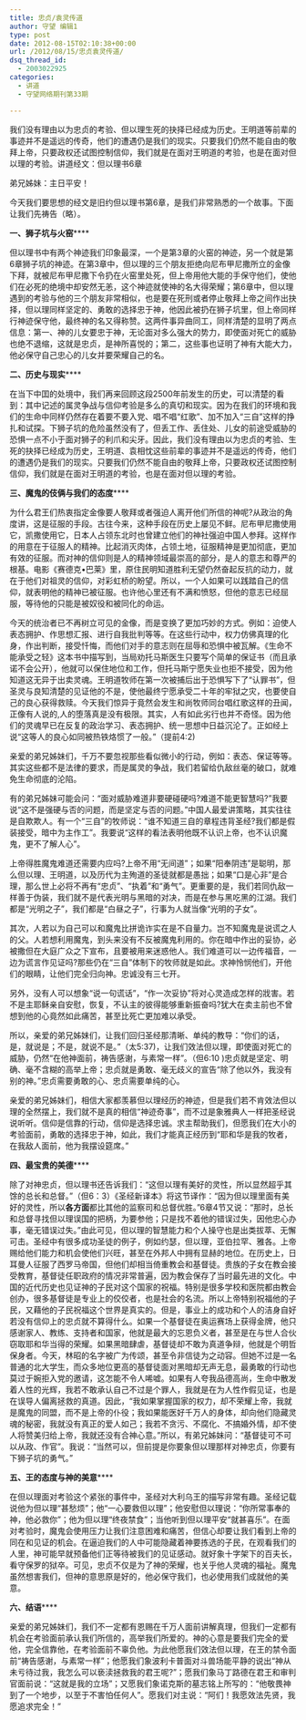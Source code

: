 ```yaml
---
title: 忠贞/袁灵传道
author: 守望 编辑1
type: post
date: 2012-08-15T02:10:38+00:00
url: /2012/08/15/忠贞袁灵传道/
dsq_thread_id:
  - 2003022925
categories:
  - 讲道
  - 守望网络期刊第33期

---
```

我们没有理由以为忠贞的考验、但以理生死的抉择已经成为历史。王明道等前辈的事迹并不是遥远的传奇，他们的遭遇仍是我们的现实。只要我们仍然不能自由的敬拜上帝，只要政权还试图控制信仰，我们就是在面对王明道的考验，也是在面对但以理的考验。<!--more-->讲道经文：但以理书6章

弟兄姊妹：主日平安！

今天我们要思想的经文是旧约但以理书第6章，是我们非常熟悉的一个故事。下面让我们先祷告（略）。

**一、狮子坑与火窑******

但以理书中有两个神迹我们印象最深，一个是第3章的火窑的神迹，另一个就是第6章狮子坑的神迹。在第3章中，但以理的三个朋友拒绝向尼布甲尼撒所立的金像下拜，就被尼布甲尼撒下令扔在火窑里处死，但上帝用他大能的手保守他们，使他们在必死的绝境中却安然无恙，这个神迹就使神的名大得荣耀；第6章中，但以理遇到的考验与他的三个朋友非常相似，也是要在死刑或者停止敬拜上帝之间作出抉择，但以理同样坚定的、勇敢的选择忠于神，他因此被扔在狮子坑里，但上帝同样行神迹保守他，最终神的名又得称赞。这两件事异曲同工，同样清楚的显明了两点信息：第一、神的儿女要忠于神，无论面对多么强大的势力，即使面对死亡的威胁也绝不退缩，这就是忠贞，是神所喜悦的；第二，这些事也证明了神有大能大力，他必保守自己忠心的儿女并要荣耀自己的名。

**二、历史与现实******

在当下中囯的处境中，我们再来回顾这段2500年前发生的历史，可以清楚的看到：其中记述的属灵争战与信仰考验是多么的真切和现实。因为在我们的环境和我们的生命中同样仍然存在着要不要入党、唱不唱“红歌”、加不加入“三自”这样的挣扎和试探。下狮子坑的危险虽然没有了，但丢工作、丢住处、儿女的前途受威胁的恐惧一点不小于面对狮子的利爪和尖牙。因此，我们没有理由以为忠贞的考验、生死的抉择已经成为历史，王明道、袁相忱这些前辈的事迹并不是遥远的传奇，他们的遭遇仍是我们的现实。只要我们仍然不能自由的敬拜上帝，只要政权还试图控制信仰，我们就是在面对王明道的考验，也是在面对但以理的考验。

**三、魔鬼的伎俩与我们的态度******

为什么君王们热衷指定金像要人敬拜或者强迫人离开他们所信的神呢?从政治的角度讲，这是征服的手段。古往今来，这种手段在历史上屡见不鲜。尼布甲尼撒使用它，凯撒使用它，日本人占领东北时也曾建立他们的神社强迫中国人参拜。这样作的用意在于征服人的精神。比起消灭肉体，占领土地，征服精神是更加彻底，更加有效的征服。而对神的信仰则是人的精神领域最崇高的部分，是人的意志和尊严的根基。电影《赛德克•巴莱》里，原住民明知道胜利无望仍然奋起反抗的动力，就在于他们对祖灵的信仰，对彩虹桥的盼望。所以，一个人如果可以践踏自己的信仰，就表明他的精神已被征服。也许他心里还有不满和愤怒，但他的意志已经屈服，等待他的只能是被奴役和被同化的命运。

今天的统治者已不再树立可见的金像，而是变换了更加巧妙的方式。例如：迫使人表态拥护、作思想汇报、进行自我批判等等。在这些行动中，权力仿佛真理的化身，作出判断，接受忏悔，而他们对手的意志则在屈辱和恐惧中被瓦解。《生命不能承受之轻》这本书中描写到，当局劝托马斯医生只要写个简单的保证书（而且承诺不会公开），他就可以保住地位和工作，但托马斯宁愿失业也拒不接受，因为他知道这无异于出卖灵魂。王明道牧师在第一次被捕后出于恐惧写下了“认罪书”，但圣灵与良知清楚的见证他的不是，使他最终宁愿承受二十年的牢狱之灾，也要使自己的良心获得救赎。今天我们惊异于竟然会发生和尚牧师同台唱红歌这样的丑闻，正像有人说的,人的堕落真是没有极限。其实，人有如此劣行也并不奇怪。因为他们的灵魂早已在反复的政治学习、表态拥护、统一思想中日益沉沦了。正如经上说“这等人的良心如同被热铁烙惯了一般。”（提前4:2)

亲爱的弟兄姊妹们，千万不要忽视那些看似微小的行动，例如：表态、保证等等。其实这些都不是法律的要求，而是属灵的争战，我们若留给仇敌丝毫的破口，就难免生命彻底的沦陷。

有的弟兄姊妹可能会问：“面对威胁难道非要硬碰硬吗?难道不能更智慧吗?”我要说“这不是强硬与否的问题，而是坚定与否的问题。”中国人最爱讲策略，其实往往是自欺欺人。有一个“三自”的牧师说：“谁不知道三自的章程违背圣经?我们都是假装接受，暗中为主作工”。我要说“这样的看法表明他既不认识上帝，也不认识魔鬼，更不了解人心”。

上帝得胜魔鬼难道还需要内应吗?上帝不用“无间道”；如果“阳奉阴违”是聪明，那么但以理、王明道，以及历代为主殉道的圣徒就都是愚拙；如果“口是心非”是合理，那么世上必将不再有“忠贞”、“执着”和“勇气”。更重要的是，我们若同仇敌一样善于伪装，我们就不是代表光明与黑暗的对决，而是在参与黑吃黑的江湖。我们都是“光明之子”，我们都是“白昼之子”，行事为人就当像“光明的子女”。

其次，人若以为自己可以和魔鬼比拼诡诈实在是不自量力。岂不知魔鬼是说谎之人的父。人若想利用魔鬼，到头来没有不反被魔鬼利用的。你在暗中作出的妥协，必被撒但在大庭广众之下宣布，且要被用来迷惑他人。我们难道可以一边传福音，一边为谎言作见证吗?那些仍在“三自”体制下的牧师就是如此。求神怜悯他们，开他们的眼睛，让他们完全归向神。忠诚没有三七开。

另外，没有人可以想象“说一句谎话”，“作一次妥协”将对心灵造成怎样的戕害。若不是主耶稣亲自安慰，恢复，不认主的彼得能够重新振奋吗?犹大在卖主前也不曾想到他的心竟然如此痛苦，甚至比死亡更加难以承受。

所以，亲爱的弟兄姊妹们，让我们回归圣经那清晰、单纯的教导：“你们的话，是，就说是；不是，就说不是。”（太5:37)，让我们效法但以理，即使面对死亡的威胁，仍然“在他神面前，祷告感谢，与素常一样”。（但6:10 )忠贞就是坚定、明确、毫不含糊的高举上帝；忠贞就是勇敢、毫无歧义的宣告“除了他以外，我没有别的神。”忠贞需要勇敢的心、忠贞需要单纯的心。

亲爱的弟兄姊妹们，相信大家都羡慕但以理经历的神迹，但是我们若不肯效法但以理的全然摆上，我们就不是真的相信“神迹奇事”，而不过是象雅典人一样把圣经说说听听。信仰是信靠的行动，信仰是选择忠诚。求主帮助我们，但愿我们在大小的考验面前，勇敢的选择忠于神，如此，我们才能真正经历到“耶和华是我的牧者，在我敌人面前，他为我摆设筵席。”

**四、最宝贵的美德******

除了对神忠贞，但以理书还告诉我们：“这但以理有美好的灵性，所以显然超乎其馀的总长和总督。”（但6：3）《圣经新译本》将这节译作：“因为但以理里面有美好的灵性，所以**各方面**都比其他的监察司和总督优胜。”6章4节又说：“那时，总长和总督寻找但以理误国的把柄，为要参他；只是找不着他的错误过失，因他忠心办事，毫无错误过失。”由此可见，但以理的智慧能力和个人操守也是出类拔萃、无懈可击。圣经中有很多成功圣徒的例子，例如约瑟，但以理，亚伯拉罕、雅各。上帝赐给他们能力和机会使他们兴旺，甚至在外邦人中拥有显赫的地位。在历史上，日耳曼人征服了西罗马帝国，但他们却相当倚重教会和基督徒。贵族的子女在教会接受教育，基督徒任职政府的情况非常普遍，因为教会保存了当时最先进的文化。中国的近代历史也见证神的子民对这个国家的祝福。特别是很多学校和医院都由教会创办，很多基督徒是专业上的佼佼者，也是社会的名流。所以上帝特别祝福他的子民，又藉他的子民祝福这个世界是真实的。但是，事业上的成功和个人的洁身自好若没有信仰上的忠贞就不算得什么。如果一个基督徒在奥运赛场上获得金牌，他只感谢家人、教练、支持者和国家，他就是最大的忘恩负义者，甚至是在与世人合伙窃取耶和华当得的荣耀。如果黑暗肆虐，基督徒却不敢为真道争辩，他就是个明哲保身者。今天，林昭的名字被广为传颂，甚至令非信徒为之动容。但她不过是一名普通的北大学生，而众多地位更高的基督徒面对黑暗却无声无息，最勇敢的行动也莫过于婉拒入党的邀请，这怎能不令人唏嘘。如果有人夸我品德高尚，生命中散发着人性的光辉，我若不敢承认自己不过是个罪人，我就是在为人性作假见证，也是在误导人偏离拯救的真道。因此，“我如果掌握国家的权力，却不荣耀上帝，我就是魔鬼的同盟，而不是上帝的仆役；我如果能医好千万人的身体，却向他们隐藏灵魂的秘密，我就没有真正的爱人如己；我若不贪污、不腐化、不搞婚外情，却不使人将赞美归给上帝，我就还没有合神心意。”所以，有弟兄姊妹问：“基督徒可不可以从政、作官”。我说：“当然可以，但前提是你要象但以理那样对神忠贞，你要有下狮子坑的勇气。”

**五、王的态度与神的美意******

在但以理面对考验这个紧张的事件中，圣经对大利乌王的描写非常有趣。圣经记载说他为但以理“甚愁烦”；他“一心要救但以理”；他安慰但以理说：“你所常事奉的神，他必救你”；他为但以理“终夜禁食”；当他听到但以理平安“就甚喜乐”。在面对考验时，魔鬼会使用压力让我们注意困难和痛苦，但信心却要让我们看到上帝的同在和见证的机会。在逼迫我们的人中可能隐藏着神要拣选的子民，在观看我们的人里，神可能早就预备他们正等待被我们的见证感动。就好象十字架下的百夫长，看守保罗的狱卒。可见，忠贞不仅是为了神的荣耀，也关乎他人灵魂的福祉。魔鬼虽然想害我们，但神的意思原是好的，他必保守我们，也必使用我们成就他的美意。

**六、结语******

亲爱的弟兄姊妹们，我们不一定都有恩赐在千万人面前讲解真理，但我们一定都有机会在考验面前承认我们所信的，高举我们所爱的。神的心意是要我们完全的爱他，完全信靠他，在考验面前不辜负他。为此他愿我们效法但以理，在王的禁令面前“祷告感谢，与素常一样”；他愿我们象波利卡普面对斗兽场能平静的说出“神从未亏待过我，我怎么可以亵渎拯救我的君王呢?”；愿我们象马丁路德在君王和审判官面前说：“这就是我的立场”；又愿我们象诺克斯的墓志铭上所写的：“他敬畏神到了一个地步，以至于不害怕任何人”。愿我们对主说：“阿们！我愿效法先贤，我愿追求完全！”

&nbsp;

&nbsp;